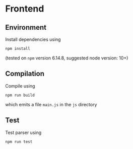 # Frontend

## Environment
Install dependencies using 
```
npm install
```
(tested on `npm` version 6.14.8, suggested node version: 10+)

## Compilation
Compile using 
```
npm run build
```
which emits a file `main.js` in the `js` directory

## Test
Test parser using 
```
npm run test
```